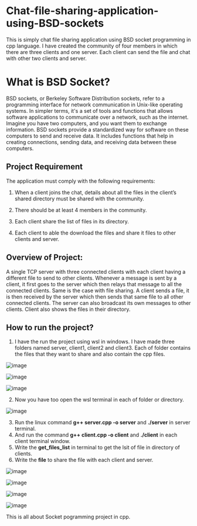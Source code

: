 # Chat-file-sharing-application-using-BSD-sockets
This is simply chat file sharing application using BSD socket programming in cpp language. I have created the community of four members in which there are three clients and one server.
Each client can send the file and chat with other two clients and server.
# What is BSD Socket?
BSD sockets, or Berkeley Software Distribution sockets, refer to a programming interface for network communication in Unix-like operating systems. In simpler terms, it's a set of tools and functions that allows software applications to communicate over a network, such as the internet.
Imagine you have two computers, and you want them to exchange information. BSD sockets provide a standardized way for software on these computers to send and receive data. It includes functions that help in creating connections, sending data, and receiving data between these computers.
## Project Requirement
The application must comply with the following requirements:

1. When a client joins the chat, details about all the files in the client’s shared directory must be shared with the community.
  
2. There should be at least 4 members in the community.
  
3. Each client share the list of files in its directory.
  
4. Each client to able the download the files and share it files to other clients and server.


## Overview of Project:

A single TCP server with three connected clients with each client having a different file to send to other clients. Whenever a message is sent by a client, it first goes to the server which then relays that message to all the connected clients. Same is the case with file sharing. A client sends a file, it is then received by the server which then sends that same file to all other connected clients. The server can also broadcast its own messages to other clients. Client also shows the files in their directory.


## How to run the project? 

1. I have the run the project using wsl in windows. I have made three folders named server, client1, client2 and client3. Each of folder contains the files that they want to share and also contain the cpp files.

![image](https://github.com/Ahmad6564/chat-file-sharing-application-using-BSD-sockets/assets/89437620/f52966ab-137f-4cda-8ec1-6011348db435)


![image](https://github.com/Ahmad6564/chat-file-sharing-application-using-BSD-sockets/assets/89437620/80a70167-cbf4-4847-81b9-2fec2bafcf2c)



![image](https://github.com/Ahmad6564/chat-file-sharing-application-using-BSD-sockets/assets/89437620/4cf07ae1-3727-4369-b14f-287a3f135284)

2. Now you have too open the wsl terminal in each of folder or directory.

![image](https://github.com/Ahmad6564/chat-file-sharing-application-using-BSD-sockets/assets/89437620/adeb174e-7cc4-4146-8d74-14e3edadefef)

3. Run the linux command **g++ server.cpp -o server**  and **./server** in server terminal.
4.  And run the command **g++ client.cpp -o client**  and **./client** in each client terminal window.
5.  Write the **get_files_list** in terminal to get the lsit of file in directory of clients.
6.  Write the **file** to share the file with each client and server.


![image](https://github.com/Ahmad6564/chat-file-sharing-application-using-BSD-sockets/assets/89437620/e80184e6-167d-4f56-ae25-689270aad322)


 ![image](https://github.com/Ahmad6564/chat-file-sharing-application-using-BSD-sockets/assets/89437620/258cbe27-82d2-4a7e-aac4-83e9bf3b94fd)



![image](https://github.com/Ahmad6564/chat-file-sharing-application-using-BSD-sockets/assets/89437620/48bf513d-fb61-4853-9dce-285cff5a1839)



![image](https://github.com/Ahmad6564/chat-file-sharing-application-using-BSD-sockets/assets/89437620/0ffdc8d0-5715-49cb-b226-b9c4f8aff469)

 This is all about Socket pogramming project in cpp.









      

